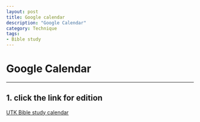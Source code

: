 ```yaml
--- 
layout: post
title: Google calendar
description: "Google Calendar"
category: Technique
tags: 
- Bible study 
---
```




# Google Calendar

----------------

## 1. click the link for edition

[UTK Bible study calendar](www.google.com)
